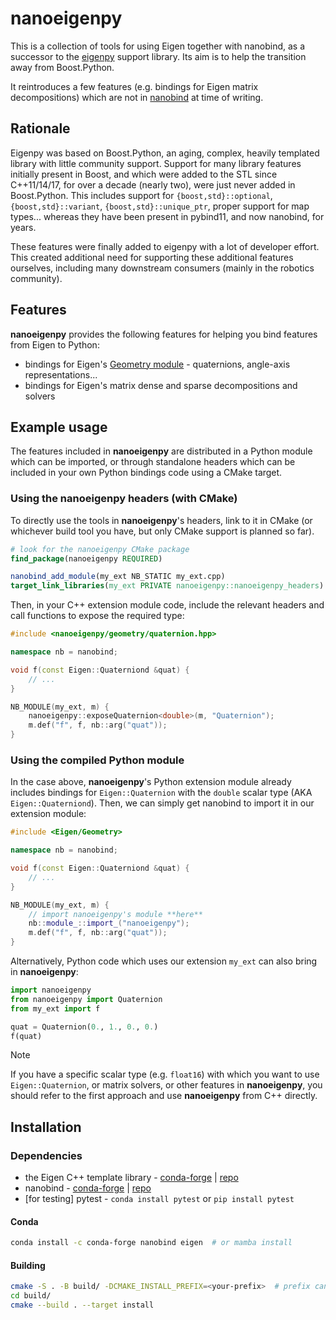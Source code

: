 # nanoeigenpy

This is a collection of tools for using Eigen together with nanobind, as a successor to the [eigenpy](https://github.com/stack-of-tasks/eigenpy) support library. Its aim is to help the transition away from Boost.Python.

It reintroduces a few features (e.g. bindings for Eigen matrix decompositions) which are not in [nanobind](https://github.com/wjakob/nanobind) at time of writing.

## Rationale

Eigenpy was based on Boost.Python, an aging, complex, heavily templated library with little community support.
Support for many library features initially present in Boost, and which were added to the STL since C++11/14/17, for over a decade (nearly two), were just never added in Boost.Python. This includes support for `{boost,std}::optional`, `{boost,std}::variant`, `{boost,std}::unique_ptr`, proper support for map types... whereas they have been present in pybind11, and now nanobind, for years.

These features were finally added to eigenpy with a lot of developer effort. This created additional need for supporting these additional features ourselves, including many downstream consumers (mainly in the robotics community).

## Features

**nanoeigenpy** provides the following features for helping you bind features from Eigen to Python:

- bindings for Eigen's [Geometry module](https://libeigen.gitlab.io/docs/group__Geometry__Module.html) - quaternions, angle-axis representations...
- bindings for Eigen's matrix dense and sparse decompositions and solvers

## Example usage

The features included in **nanoeigenpy** are distributed in a Python module which can be imported, or through standalone headers which can be included in your own Python bindings code using a CMake target.

### Using the nanoeigenpy headers (with CMake)

To directly use the tools in **nanoeigenpy**'s headers, link to it in CMake (or whichever build tool you have, but only CMake support is planned so far).

```cmake
# look for the nanoeigenpy CMake package
find_package(nanoeigenpy REQUIRED)

nanobind_add_module(my_ext NB_STATIC my_ext.cpp)
target_link_libraries(my_ext PRIVATE nanoeigenpy::nanoeigenpy_headers)
```

Then, in your C++ extension module code, include the relevant headers and call functions to expose the required type:

```cpp
#include <nanoeigenpy/geometry/quaternion.hpp>

namespace nb = nanobind;

void f(const Eigen::Quaterniond &quat) {
    // ...
}

NB_MODULE(my_ext, m) {
    nanoeigenpy::exposeQuaternion<double>(m, "Quaternion");
    m.def("f", f, nb::arg("quat"));
}
```

### Using the compiled Python module

In the case above, **nanoeigenpy**'s Python extension module already includes bindings for `Eigen::Quaternion` with the `double` scalar type (AKA `Eigen::Quaterniond`). Then, we can simply get nanobind to import it in our extension module:

```cpp
#include <Eigen/Geometry>

namespace nb = nanobind;

void f(const Eigen::Quaterniond &quat) {
    // ...
}

NB_MODULE(my_ext, m) {
    // import nanoeigenpy's module **here**
    nb::module_::import_("nanoeigenpy");
    m.def("f", f, nb::arg("quat"));
}
```

Alternatively, Python code which uses our extension `my_ext` can also bring in **nanoeigenpy**:

```python
import nanoeigenpy
from nanoeigenpy import Quaternion
from my_ext import f

quat = Quaternion(0., 1., 0., 0.)
f(quat)
```

> [!NOTE]
> If you have a specific scalar type (e.g. `float16`) with which you want to use `Eigen::Quaternion`, or matrix solvers, or other features in **nanoeigenpy**, you should refer to the first approach and use **nanoeigenpy** from C++ directly.


## Installation

### Dependencies

- the Eigen C++ template library - [conda-forge](https://anaconda.org/conda-forge/eigen) | [repo](https://gitlab.com/libeigen/eigen/)
- nanobind - [conda-forge](https://anaconda.org/conda-forge/nanobind) | [repo](https://github.com/wjakob/nanobind)
- [for testing] pytest - `conda install pytest` or `pip install pytest`

#### Conda

```bash
conda install -c conda-forge nanobind eigen  # or mamba install
```

#### Building

```bash
cmake -S . -B build/ -DCMAKE_INSTALL_PREFIX=<your-prefix>  # prefix can be e.g. $CONDA_PREFIX
cd build/
cmake --build . --target install
```
